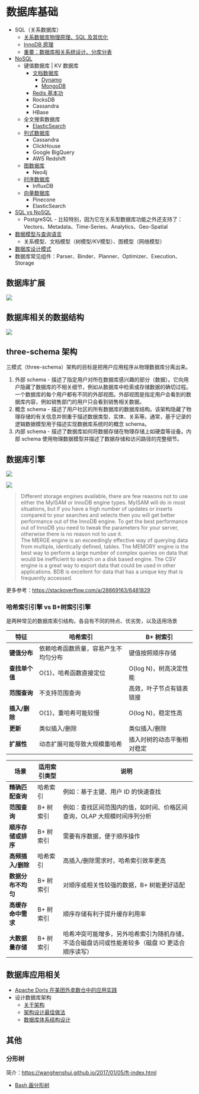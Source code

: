 # 数据库基础

* SQL（关系数据库）
  * [关系数据库物理原理、SQL 及其优化](./SQL/README.md)
  * [InnoDB 原理](./InnoDB/README.md)
  * [重要：数据库相关系统设计、分库分表](../../Leetcode%20Practices/system%20design/数据库数据建模分库分表.md)
* [NoSQL](./../../Leetcode%20Practices/system%20design/NoSQL.md)
  * 键值数据库 | KV 数据库
    * [文档数据库](./../../Leetcode%20Practices/system%20design/NoSQL.md#文档数据库)
      * [Dynamo](./Dynamo/README.md)
      * [MongoDB](./../../Leetcode%20Practices/system%20design/NoSQL.md#MongoDB)
    * [Redis 基本功](./Redis/README.md)
    * RocksDB
    * Cassandra
    * HBase
  * 全文搜索数据库
    * [ElasticSearch](./ElasticSearch/README.md)
  * [列式数据库](./../../Leetcode%20Practices/system%20design/NoSQL.md#列数据库)
    * Cassandra
    * ClickHouse
    * Google BigQuery
    * AWS Redshift
  * [图数据库](./../../Leetcode%20Practices/system%20design/NoSQL.md#图数据库)
    * Neo4j
  * [时序数据库](./../../Leetcode%20Practices/system%20design/NoSQL.md#时序数据库)
    * InfluxDB
  * [向量数据库](./../../Leetcode%20Practices/system%20design/NoSQL.md#向量数据库)
    * Pinecone
    * ElasticSearch
* [SQL vs NoSQL](./../../Leetcode%20Practices/system%20design/SQL%20vs%20NoSQL.md)
  * PostgreSQL - 比较特别，因为它在关系型数据库功能之外还支持了：Vectors、Metadata、Time-Series、Analytics、Geo-Spatial
* [数据模型与查询语言](./../../Leetcode%20Practices/system%20design/README.md#数据模型与查询语言)
  * 关系模型、文档模型（树模型/KV模型）、图模型（网络模型）
* [数据库设计模式](./数据库设计模式.md)
* 数据库常见组件：Parser、Binder、Planner、Optimizer、Execution、Storage

## 数据库扩展
![](./database-scaling-cheatsheet.gif)  

## 数据库相关的数据结构
![](./Data%20Structures%20that%20Power%20Database.PNG)  

## three-schema 架构
三模式（three-schema）架构的目标是把用户应用程序从物理数据库分离出来。
1. 外部 schema - 描述了指定用户对所在数据库感兴趣的部分（数据）。它向用户隐藏了数据库的不相关细节，例如从数据库中检索或存储数据的确切过程。一个数据库的每个用户都有不同的外部视图。外部视图是指定用户会看到的数据库内容，例如销售部门的用户只会看到销售相关数据。
2. 概念 schema - 描述了用户社区的所有数据库的数据库结构。该架构隐藏了物理存储的有关信息并侧重于描述数据类型、实体、关系等。通常，基于记录的逻辑数据模型用于描述实现数据库系统时的概念 schema。
3. 内部 schema - 描述了数据库如何将数据存储在物理存储上如硬盘等设备。内部 schema 使用物理数据模型并描述了数据存储和访问路径的完整细节。

## 数据库引擎
![](./mysql-change-storage-engine.png)  

![](./QGlpd.png)  

> Different storage engines available, there are few reasons not to use either the MyISAM or InnoDB engine types. MyISAM will do in most situations, but if you have a high number of updates or inserts compared to your searches and selects then you will get better performance out of the InnoDB engine. To get the best performance out of InnoDB you need to tweak the parameters for your server, otherwise there is no reason not to use it.  
> The MERGE engine is an exceedingly effective way of querying data from multiple, identically defined, tables. The MEMORY engine is the best way to perform a large number of complex queries on data that would be inefficient to search on a disk based engine. The CSV engine is a great way to export data that could be used in other applications. BDB is excellent for data that has a unique key that is frequently accessed.  

更多参考：https://stackoverflow.com/a/28669163/6481829  

### 哈希索引引擎 vs B+树索引引擎
是两种常见的数据库索引结构，各自有不同的特点、优劣势，以及适用场景  
  
| 特征              | 哈希索引                  | B+ 树索引                   |
|-------------------|---------------------------|-----------------------------|
| **键值分布**      | 依赖哈希函数质量，容易产生不均匀分布  | 键值按照顺序存储           |
| **查找单个值**     | O(1)，哈希函数直接定位    | O(log N)，树高决定性能     |
| **范围查询**       | 不支持范围查询            | 高效，叶子节点有链表链接   |
| **插入/删除**      | O(1)，重哈希可能较慢      | O(log N)，稳定性高         |
| **更新**          | 类似插入/删除             | 类似插入/删除              |
| **扩展性**            | 动态扩展可能导致大规模重哈希                | 插入时树的动态平衡相对稳定                  |
  
| 场景                     | 适用索引类型             | 说明                                             |
|--------------------------|--------------------------|------------------------------------------------|
| **精确匹配查询**          | 哈希索引                | 例如：基于主键、用户 ID 的快速查找              |
| **范围查询**              | B+ 树索引               | 例如：查找区间范围内的值，如时间、价格区间查询，OLAP 大规模时间序列分析 |
| **顺序存储或排序**        | B+ 树索引               | 需要有序数据，便于顺序操作                     |
| **高频插入/删除**         | 哈希索引                | 高插入/删除需求时，哈希索引效率更高            |
| **数据分布不均匀**        | B+ 树索引               | 对顺序或相关性较强的数据，B+ 树能更好适配      |
| **高缓存命中需求**        | B+ 树索引               | 顺序存储有利于提升缓存利用率                  |
| **大数据量存储**        | B+ 树索引               | 哈希冲突可能增多，另外哈希索引为随机存储，不适合磁盘访问或性能差较多（磁盘 IO 更适合顺序读写）   |


## 数据库应用相关
* [Apache Doris 在美团外卖数仓中的应用实践](https://tech.meituan.com/2020/04/09/doris-in-meituan-waimai.html)
* 设计数据库架构
  * [关于架构](https://cloud.google.com/spanner/docs/schema-and-data-model)
  * [架构设计最佳做法](https://cloud.google.com/spanner/docs/schema-design)
  * [数据库体系结构设计](https://learn.microsoft.com/zh-cn/azure/architecture/data-guide/databases-architecture-design)

## 其他
### 分形树
简介：https://wanghenshui.github.io/2017/01/05/ft-index.html  
* [Bash 画分形树](./../../HackerRank%20Practises/bash/hard/functions-and-fractals-recursive-trees.sh)
